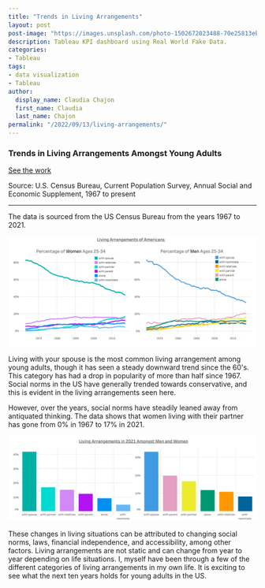 ```yaml
---
title: "Trends in Living Arrangements"
layout: post
post-image: "https://images.unsplash.com/photo-1502672023488-70e25813eb80?ixlib=rb-1.2.1&ixid=MnwxMjA3fDB8MHxwaG90by1wYWdlfHx8fGVufDB8fHx8&auto=format&fit=crop&w=1064&q=80"
description: Tableau KPI dashboard using Real World Fake Data.
categories:
- Tableau
tags:
- data visualization
- Tableau
author:
  display_name: Claudia Chajon
  first_name: Claudia
  last_name: Chajon
permalink: "/2022/09/13/living-arrangements/"
---
```





<h3>Trends in Living Arrangements Amongst Young Adults</h3>

[See the work]([https://public.tableau.com/views/HumanResourcesDashboardRWFD/Dashboard1?:language=en-US&:display_count=n&:origin=viz_share_link](https://public.tableau.com/views/LivingArrangementsAmongstYoungAdultsCensus/Dashboard1?:language=en-US&:display_count=n&:origin=viz_share_link))

Source: U.S. Census Bureau, Current Population Survey, Annual Social and Economic Supplement, 1967 to present



---


The data is sourced from the US Census Bureau from the years 1967 to 2021.

![](/assets/images/blog_post_images/women_men.png)

Living with your spouse is the most common living arrangement among young adults, though it has seen a steady downward trend since the 60's. This category has had a drop in popularity of more than half since 1967. Social norms in the US have generally trended towards conservative, and this is evident in the living arrangements seen here.

However, over the years, social norms have steadily leaned away from antiquated thinking. The data shows that women living with their partner has gone from 0% in 1967 to 17% in 2021.

![](/assets/images/blog_post_images/men_women_2021.png)


These changes in living situations can be attributed to changing social norms, laws, financial independence, and accessibility, among other factors. Living arrangements are not static and can change from year to year depending on life situations. I, myself have been through a few of the different categories of living arrangements in my own life. It is exciting to see what the next ten years holds for young adults in the US.
